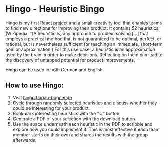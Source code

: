 # Hingo - Heuristic Bingo

Hingo is my first React project and a small creativity tool that enables teams to find new directions for improving their product. It contains 52 heuristics (Wikipedia: "[A heuristic is] any approach to problem solving [...] that employs a practical method that is not guaranteed to be optimal, perfect, or rational, but is nevertheless sufficient for reaching an immediate, short-term goal or approximation.) For this use case, a heuristic is an approximation used by the brain in order to make decisions. Reflecting on them can lead to the discovery of untapped potential for product improvements.

Hingo can be used in both German and English.

## How to use Hingo:
1. Visit [hingo.florian-bogner.de](hingo.florian-bogner.de)
2. Cycle through randomly selected heuristics and discuss whether they could be interesting for your product.
3. Bookmark interesting heuristics with the "↓" button.
4. Generate a PDF of your selection with the download button.
5. Use the space underneath each heuristic in the PDF to scribble and explore how you could implement it. This is most effective if each team member starts on their own and shares the results with the group afterwards.
